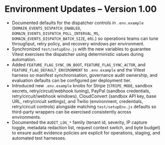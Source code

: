 # Environment Updates – Version 1.00

- Documented defaults for the dispatcher controls in `.env.example` (`DOMAIN_EVENTS_DISPATCH_ENABLED`, `DOMAIN_EVENTS_DISPATCH_POLL_INTERVAL_MS`, `DOMAIN_EVENTS_DISPATCH_BATCH_SIZE`, etc.) so operations teams can tune throughput, retry policy, and recovery windows per environment.
- Synchronized `test/setupEnv.js` with the new variables to guarantee Vitest exercises the dispatcher using deterministic values during automation.
- Added `FEATURE_FLAG_SYNC_ON_BOOT`, `FEATURE_FLAG_SYNC_ACTOR`, and `FEATURE_FLAG_DEFAULT_ENVIRONMENT` to `.env.example` and the Vitest harness so manifest synchronisation, governance audit ownership, and evaluation defaults can be configured per deployment tier.
- Introduced new `.env.example` knobs for Stripe (`STRIPE_MODE`, sandbox secrets, retry/circuit/webhook tuning), PayPal (sandbox credentials, retry/circuit/webhook windows), CloudConvert (sandbox API key, base URL, retry/circuit settings), and Twilio (environment, credentials, retry/circuit controls) alongside matching `test/setupEnv.js` defaults so third-party wrappers can be exercised consistently across environments.
- Documented the `AUDIT_LOG_*` family (tenant id, severity, IP capture toggle, metadata redaction list, request context switch, and byte budget) to ensure audit evidence policies are explicit for operations, staging, and automated test harnesses.
